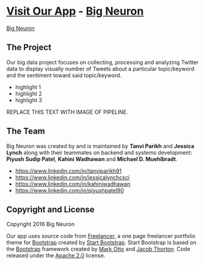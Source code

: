 # [Visit Our App](http://big-neuron.github.io) - [Big Neuron](http://big-neuron.github.io)

[Big Neuron](http://big-neuron.github.io)



## The Project

Our big data project focuses on collecting, processing and analyzing Twitter data to display visually number of Tweets about a particular topic/keyword and the sentiment toward said topic/keyword. 
* highlight 1
* highlight 2
* highlight 3
 
REPLACE THIS TEXT WITH IMAGE OF PIPELINE.


## The Team

Big Neuron was created by and is maintained by **Tanvi Parikh** and **Jessica Lynch** along with their teammates on backend and systems development: **Piyush Sudip Patel**, **Kahini Wadhawan** and **Michael D. Muehlbradt**.

* https://www.linkedin.com/in/tanviparikh91
* https://www.linkedin.com/in/jessicalynchcsci
* https://www.linkedin.com/in/kahiniwadhawan
* https://www.linkedin.com/in/piyushpatel90



## Copyright and License

Copyright 2016 Big Neuron

Our app uses source code from [Freelancer](http://startbootstrap.com/template-overviews/freelancer/), a one page freelancer portfolio theme for [Bootstrap](http://getbootstrap.com/) created by [Start Bootstrap](http://startbootstrap.com/). Start Bootstrap is based on the [Bootstrap](http://getbootstrap.com/) framework created by [Mark Otto](https://twitter.com/mdo) and [Jacob Thorton](https://twitter.com/fat). Code released under the [Apache 2.0](https://github.com/IronSummitMedia/startbootstrap-freelancer/blob/gh-pages/LICENSE) license.